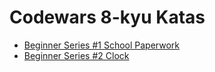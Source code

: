 # Codewars 8-kyu Katas


- [Beginner Series #1 School Paperwork](./beginner_series-1_school_paperwork/README.md)
- [Beginner Series #2 Clock](./beginner_series-2_clock/README.md)

